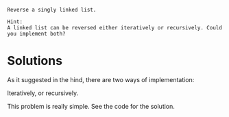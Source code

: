 	Reverse a singly linked list.

	Hint:
	A linked list can be reversed either iteratively or recursively. Could you implement both?

# Solutions

As it suggested in the hind, there are two ways of implementation:

Iteratively, or recursively.

This problem is really simple. See the code for the solution.